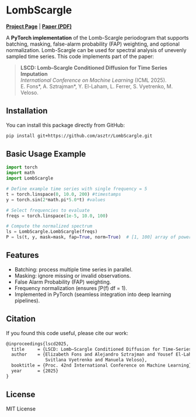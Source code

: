 # LombScargle

[**Project Page**](https://asztr.github.io/lscd) | [**Paper (PDF)**](https://asztr.github.io/publications/2025_lscd/2025_lscd.pdf)

A **PyTorch implementation** of the Lomb-Scargle periodogram that supports batching, masking, false-alarm probability (FAP) weighting, and optional normalization. Lomb-Scargle can be used for spectral analysis of unevenly sampled time series. This code implements part of the paper:

> **LSCD: Lomb–Scargle Conditioned Diffusion for Time Series Imputation**  
> _International Conference on Machine Learning_ (ICML 2025).  
> E. Fons*, A. Sztrajman*, Y. El-Laham, L. Ferrer, S. Vyetrenko, M. Veloso.

## Installation

You can install this package directly from GitHub:

```bash
pip install git+https://github.com/asztr/LombScargle.git
```

## Basic Usage Example
```python
import torch
import math
import LombScargle

# Define example time series with single frequency = 5
t = torch.linspace(0, 10.0, 200) #timestamps
y = torch.sin(2*math.pi*5.0*t) #values

# Select frequencies to evaluate
freqs = torch.linspace(1e-5, 10.0, 100)

# Compute the normalized spectrum
ls = LombScargle.LombScargle(freqs)
P = ls(t, y, mask=mask, fap=True, norm=True)  # [1, 100] array of power values
```

## Features

- Batching: process multiple time series in parallel.
- Masking: ignore missing or invalid observations.
- False Alarm Probability (FAP) weighting.
- Frequency normalization (ensures ∫P(f) df = 1).
- Implemented in PyTorch (seamless integration into deep learning pipelines).

## Citation
If you found this code useful, please cite our work:
```latex
@inproceedings{lscd2025,
  title     = {LSCD: Lomb–Scargle Conditioned Diffusion for Time-Series Imputation},
  author    = {Elizabeth Fons and Alejandro Sztrajman and Yousef El-Laham and Luciana Ferrer and
               Svitlana Vyetrenko and Manuela Veloso},
  booktitle = {Proc. 42nd International Conference on Machine Learning},
  year      = {2025}
}
```

## License

MIT License
